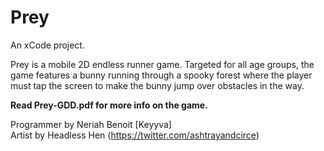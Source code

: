 # Prey
An xCode project.

Prey is a mobile 2D endless runner game. Targeted for all age groups, the game features a bunny running through a spooky forest where the player must tap the screen to make the bunny jump over obstacles in the way.

**Read Prey-GDD.pdf for more info on the game.**

Programmer by Neriah Benoit [Keyyva]<br />
Artist by Headless Hen (https://twitter.com/ashtrayandcirce)

